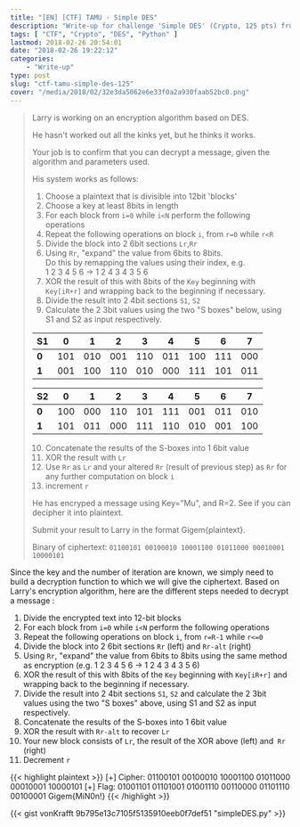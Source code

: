 ```yaml
---
title: "[EN] [CTF] TAMU - Simple DES"
description: "Write-up for challenge 'Simple DES' (Crypto, 125 pts) from TAMU CTF 2018."
tags: [ "CTF", "Crypto", "DES", "Python" ]
lastmod: 2018-02-26 20:54:01
date: "2018-02-26 19:22:12"
categories:
    - "Write-up"
type: post
slug: "ctf-tamu-simple-des-125"
cover: "/media/2018/02/32e3da5062e6e33f0a2a930faab52bc0.png"
---
```


> Larry is working on an encryption algorithm based on DES.
> 
> He hasn't worked out all the kinks yet, but he thinks it works.
> 
> Your job is to confirm that you can decrypt a message, given the algorithm and parameters used.
> 
> His system works as follows:
> 
> 1. Choose a plaintext that is divisible into 12bit 'blocks'
> 2. Choose a key at least 8bits in length
> 3. For each block from `i=0` while `i<N` perform the following operations
> 4. Repeat the following operations on block `i`, from `r=0` while `r<R`
> 5. Divide the block into 2 6bit sections `Lr`,`Rr`
> 6. Using `Rr`, "expand" the value from 6bits to 8bits.  
>    Do this by remapping the values using their index, e.g.  
>    1 2 3 4 5 6 -> 1 2 4 3 4 3 5 6
> 7. XOR the result of this with 8bits of the `Key` beginning with `Key[iR+r]` and wrapping back to the beginning if necessary.
> 8. Divide the result into 2 4bit sections `S1`, `S2`
> 9. Calculate the 2 3bit values using the two "S boxes" below, using S1 and S2 as input respectively.
> 
> | S1 | 0   | 1   | 2   | 3   | 4   | 5   | 6   | 7   |
> |----|-----|-----|-----|-----|-----|-----|-----|-----|
> | **0**  | 101 | 010 | 001 | 110 | 011 | 100 | 111 | 000 |
> | **1**  | 001 | 100 | 110 | 010 | 000 | 111 | 101 | 011 |
> 
> | S2 | 0   | 1   | 2   | 3   | 4   | 5   | 6   | 7   |
> |----|-----|-----|-----|-----|-----|-----|-----|-----|
> | **0**  | 100 | 000 | 110 | 101 | 111 | 001 | 011 | 010 |
> | **1**  | 101 | 011 | 000 | 111 | 110 | 010 | 001 | 100 |
>   
> 10. Concatenate the results of the S-boxes into 1 6bit value
> 11. XOR the result with `Lr`
> 12. Use `Rr` as `Lr` and your altered `Rr` (result of previous step) as `Rr` for any further computation on block `i`
> 13. increment `r`
> 
> He has encryped a message using Key="Mu", and R=2.
> See if you can decipher it into plaintext.
> 
> Submit your result to Larry in the format Gigem{plaintext}.
> 
> Binary of ciphertext: `01100101 00100010 10001100 01011000 00010001 10000101`

Since the key and the number of iteration are known, we simply need to build a decryption function to which we will give the ciphertext. Based on Larry's encryption algorithm, here are the different steps needed to decrypt a message :

1. Divide the encrypted text into 12-bit blocks
2. For each block from `i=0` while `i<N` perform the following operations
3. Repeat the following operations on block `i`, from `r=R-1` while `r<=0`
4. Divide the block into 2 6bit sections `Rr` (left) and `Rr-alt` (right)
5. Using `Rr`, "expand" the value from 6bits to 8bits using the same method as encryption (e.g. 1 2 3 4 5 6 -> 1 2 4 3 4 3 5 6)
6. XOR the result of this with 8bits of the `Key` beginning with `Key[iR+r]` and wrapping back to the beginning if necessary.
7. Divide the result into 2 4bit sections `S1`, `S2` and calculate the 2 3bit values using the two "S boxes" above, using S1 and S2 as input respectively.
8. Concatenate the results of the S-boxes into 1 6bit value
9. XOR the result with `Rr-alt` to recover `Lr`
10. Your new block consists of `Lr`, the result of the XOR above (left) and` Rr` (right)
11. Decrement `r`

{{< highlight plaintext >}}
[+] Cipher: 01100101 00100010 10001100 01011000 00010001 10000101
[+] Flag:   01001101 01101001 01001110 00110000 01101110 00100001
            Gigem{MiN0n!}
{{< /highlight >}}

{{< gist vonKrafft 9b795e13c7105f5135910eeb0f7def51 "simpleDES.py" >}}